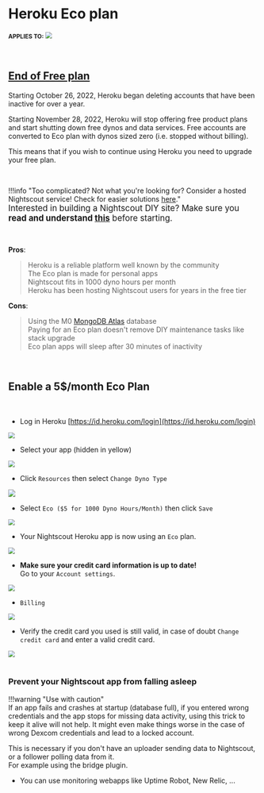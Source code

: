 # Heroku Eco plan

<span style="font-size:smaller;">**APPLIES TO:**</span>	<img src="../../img/Heroku.png" style="zoom:80%;" />

</br>

## [End of Free plan](https://blog.heroku.com/next-chapter)

Starting October 26, 2022, Heroku began deleting accounts that have been inactive for over a year.

Starting November 28, 2022, Heroku will stop offering free product plans and start shutting down free dynos and data services. Free accounts are converted to Eco plan with dynos sized zero (i.e. stopped without billing).

This means that if you wish to continue using Heroku you need to upgrade your free plan.

</br>

!!!info "Too complicated? Not what you're looking for? Consider a hosted Nightscout service! Check for easier solutions [here](../../../#nightscout-as-a-service)."  
<span style="font-size:larger;">Interested in building a Nightscout DIY site?  Make sure you **read and understand [this](/#how-much-does-it-cost)** before starting.</span>

</br>

**Pros**:  

> Heroku is a reliable platform well known by the community  
> The Eco plan is made for personal apps  
> Nightscout fits in 1000 dyno hours per month  
> Heroku has been hosting Nightscout users for years in the free tier  

**Cons**:  

>Using the M0 [MongoDB Atlas](../../mongodb/atlas/) database  
>Paying for an Eco plan doesn't remove DIY maintenance tasks like stack upgrade  
>Eco plan apps will sleep after 30 minutes of inactivity  

</br>

## Enable a 5$/month Eco Plan

</br>

- Log in Heroku [https://id.heroku.com/login](https://id.heroku.com/login)

<img src="../../../update/img/UpdateNS15.png" style="zoom:80%;" >

</br>

- Select your app (hidden in yellow)

<img src="../../../update/img/UpdateNS16.png" style="zoom:80%;" >

</br>

- Click `Resources` then select `Change Dyno Type`

<img src="../../heroku/img/HerokuH01.png" style="zoom:90%;" >

</br>

- Select `Eco ($5 for 1000 Dyno Hours/Month)` then click `Save`

<img src="../../heroku/img/HerokuE02.png" style="zoom:80%;" >

</br>

- Your Nightscout Heroku app is now using an `Eco` plan.

<img src="../../heroku/img/HerokuH03.png" style="zoom:80%;" >

- **Make sure your credit card information is up to date!**  
  Go to your `Account settings`.

<img src="../../../nightscout/img/NewNS13.png" style="zoom:80%;" >

- `Billing`

<img src="../../../nightscout/img/NewNS14.png" style="zoom:80%;" >

- Verify the credit card you used is still valid, in case of doubt `Change credit card` and enter a valid credit card.

<img src="../../heroku/img/HerokuH04.png" style="zoom:80%;" >

</br>

</br>

### Prevent your Nightscout app from falling asleep

!!!warning "Use with caution"  
    If an app fails and crashes at startup (database full), if you entered wrong credentials and the app stops for missing data activity, using this trick to keep it alive will not help. It might even make things worse in the case of wrong Dexcom credentials and lead to a locked account.

This is necessary if you don't have an uploader sending data to Nightscout, or a follower polling data from it.  
For example using the bridge plugin.

- You can use monitoring webapps like Uptime Robot, New Relic, ...

</br>
